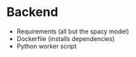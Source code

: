 # Backend
- Requirements (all but the spacy model)
- Dockerfile (installs dependencies)
- Python worker script
